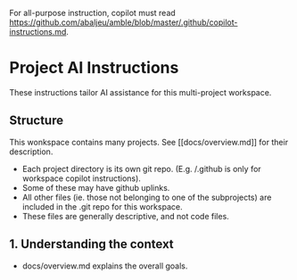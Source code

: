 For all-purpose instruction, copilot must read https://github.com/abaljeu/amble/blob/master/.github/copilot-instructions.md.

# Project AI Instructions

These instructions tailor AI assistance for this multi-project workspace.

## Structure

This wonkspace contains many projects.  See [[docs/overview.md]] for their description.

- Each project directory is its own git repo. (E.g. /.github is only for workspace copilot instructions).
- Some of these may have github uplinks.
- All other files (ie. those not belonging to one of the subprojects) are included in the .git repo for this workspace.
- These files are generally descriptive, and not code files.

## 1. Understanding the context
- docs/overview.md explains the overall goals.
